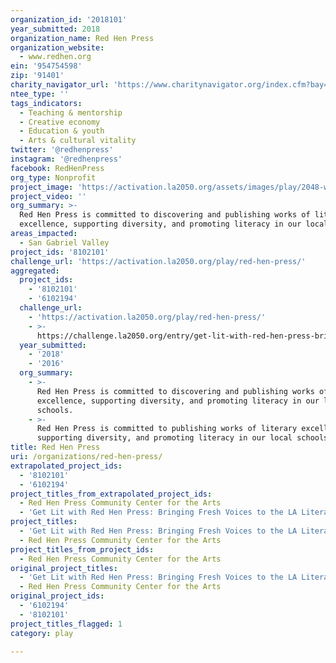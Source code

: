 ```yaml
---
organization_id: '2018101'
year_submitted: 2018
organization_name: Red Hen Press
organization_website:
  - www.redhen.org
ein: '954754598'
zip: '91401'
charity_navigator_url: 'https://www.charitynavigator.org/index.cfm?bay=search.profile&ein=954754598'
ntee_type: ''
tags_indicators:
  - Teaching & mentorship
  - Creative economy
  - Education & youth
  - Arts & cultural vitality
twitter: '@redhenpress'
instagram: '@redhenpress'
facebook: RedHenPress
org_type: Nonprofit
project_image: 'https://activation.la2050.org/assets/images/play/2048-wide/red-hen-press.jpg'
project_video: ''
org_summary: >-
  Red Hen Press is committed to discovering and publishing works of literary
  excellence, supporting diversity, and promoting literacy in our local schools.
areas_impacted:
  - San Gabriel Valley
project_ids: '8102101'
challenge_url: 'https://activation.la2050.org/play/red-hen-press/'
aggregated:
  project_ids:
    - '8102101'
    - '6102194'
  challenge_url:
    - 'https://activation.la2050.org/play/red-hen-press/'
    - >-
      https://challenge.la2050.org/entry/get-lit-with-red-hen-press-bringing-fresh-voices-to-the-la-literary-scene
  year_submitted:
    - '2018'
    - '2016'
  org_summary:
    - >-
      Red Hen Press is committed to discovering and publishing works of literary
      excellence, supporting diversity, and promoting literacy in our local
      schools.
    - >-
      Red Hen Press is committed to publishing works of literary excellence,
      supporting diversity, and promoting literacy in our local schools.
title: Red Hen Press
uri: /organizations/red-hen-press/
extrapolated_project_ids:
  - '8102101'
  - '6102194'
project_titles_from_extrapolated_project_ids:
  - Red Hen Press Community Center for the Arts
  - 'Get Lit with Red Hen Press: Bringing Fresh Voices to the LA Literary Scene'
project_titles:
  - 'Get Lit with Red Hen Press: Bringing Fresh Voices to the LA Literary Scene'
  - Red Hen Press Community Center for the Arts
project_titles_from_project_ids:
  - Red Hen Press Community Center for the Arts
original_project_titles:
  - 'Get Lit with Red Hen Press: Bringing Fresh Voices to the LA Literary Scene'
  - Red Hen Press Community Center for the Arts
original_project_ids:
  - '6102194'
  - '8102101'
project_titles_flagged: 1
category: play

---
```

